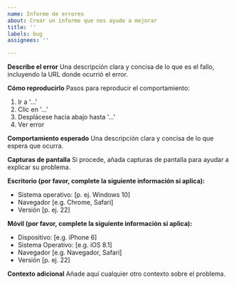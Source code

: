 ```yaml
---
name: Informe de errores
about: Crear un informe que nos ayude a mejorar
title: ''
labels: bug
assignees: ''

---
```


**Describe el error**
Una descripción clara y concisa de lo que es el fallo, incluyendo la URL donde ocurrió el error.

**Cómo reproducirlo**
Pasos para reproducir el comportamiento:
1. Ir a '...'
2. Clic en '...'
3. Desplácese hacia abajo hasta '...'
4. Ver error

**Comportamiento esperado**
Una descripción clara y concisa de lo que espera que ocurra.

**Capturas de pantalla**
Si procede, añada capturas de pantalla para ayudar a explicar su problema.

**Escritorio (por favor, complete la siguiente información si aplica):**
 - Sistema operativo: [p. ej. Windows 10]
 - Navegador [e.g. Chrome, Safari]
 - Versión [p. ej. 22]

**Móvil (por favor, complete la siguiente información si aplica):**
 - Dispositivo: [e.g. iPhone 6]
 - Sistema Operativo: [e.g. iOS 8.1]
 - Navegador [e.g. Navegador, Safari]
 - Versión [p. ej. 22]

**Contexto adicional**
Añade aquí cualquier otro contexto sobre el problema.
